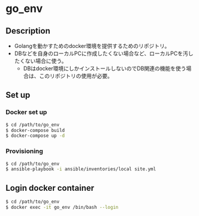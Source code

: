 # go_env

## Description

* Golangを動かすためのdocker環境を提供するためのリポジトリ。
* DBなどを自身のローカルPCに作成したくない場合など、ローカルPCを汚したくない場合に使う。
    * DBはdocker環境にしかインストールしないのでDB関連の機能を使う場合は、このリポジトリの使用が必要。

## Set up

### Docker set up

```bash
$ cd /path/to/go_env
$ docker-compose build
$ docker-compose up -d
```

### Provisioning

```bash
$ cd /path/to/go_env
$ ansible-playbook -i ansible/inventories/local site.yml
```

## Login docker container

```bash
$ cd /path/to/go_env
$ docker exec -it go_env /bin/bash --login
```

